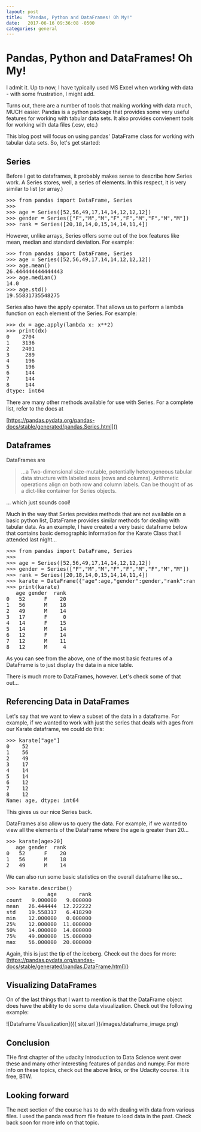 ```yaml
---
layout: post
title:  "Pandas, Python and DataFrames! Oh My!"
date:   2017-06-16 09:36:08 -0500
categories: general
---
```


# Pandas, Python and DataFrames! Oh My!

I admit it.  Up to now, I have typically used MS Excel when working with data - with some frustration, I might add.  

Turns out, there are a number of tools that making working with data much, MUCH easier.  Pandas is a python package that provides some very useful features for working with tabular data sets.  It also provides convienent tools for working with data files (.csv, etc.)

This blog post will focus on using pandas' DataFrame class for working with tabular data sets.  So, let's get started:

## Series

Before I get to dataframes, it probably makes sense to describe how Series work.  A Series stores, well, a series of elements.  In this respect, it is very similar to list (or array.)


<pre>>>> from pandas import DataFrame, Series
>>>
>>> age = Series([52,56,49,17,14,14,12,12,12])
>>> gender = Series(["F","M","M","F","F","M","F","M","M"])
>>> rank = Series([20,18,14,0,15,14,14,11,4])
</pre>

However, unlike arrays, Series offers some out of the box features like mean, median and standard deviation.  For example:

<pre>
>>> from pandas import DataFrame, Series
>>> age = Series([52,56,49,17,14,14,12,12,12])
>>> age.mean()
26.444444444444443
>>> age.median()
14.0
>>> age.std()
19.55831735548275
</pre>

Series also have the apply operator.  That allows us to perform a lambda function on each element of the Series.  For example:

<pre>
>>> dx = age.apply(lambda x: x**2)
>>> print(dx)
0    2704
1    3136
2    2401
3     289
4     196
5     196
6     144
7     144
8     144
dtype: int64
</pre>

There are many other methods available for use with Series.  For a complete list, refer to the docs at

[https://pandas.pydata.org/pandas-docs/stable/generated/pandas.Series.html]()

## Dataframes
DataFrames are
> ...a Two-dimensional size-mutable, potentially heterogeneous tabular data structure with labeled axes (rows and columns). Arithmetic operations align on both row and column labels. Can be thought of as a dict-like container for Series objects.

...  which just sounds cool!

Much in the way that Series provides methods that are not available on a basic python list, DataFrame provides similar methods for dealing with tabular data.  As an example, I have created a very basic dataframe below that contains basic demographic information for the Karate Class that I attended last night...


<pre>
>>> from pandas import DataFrame, Series
>>>
>>> age = Series([52,56,49,17,14,14,12,12,12])
>>> gender = Series(["F","M","M","F","F","M","F","M","M"])
>>> rank = Series([20,18,14,0,15,14,14,11,4])
>>> karate = DataFrame({"age":age,"gender":gender,"rank":rank})
>>> print(karate)
   age gender  rank
0   52      F    20
1   56      M    18
2   49      M    14
3   17      F     0
4   14      F    15
5   14      M    14
6   12      F    14
7   12      M    11
8   12      M     4
</pre>

As you can see from the above, one of the most basic features of a DataFrame is to just display the data in a nice table.

There is much more to DataFrames, however.  Let's check some of that out...
## Referencing Data in DataFrames

Let's say that we want to view a subset of the data in a dataframe.  For example, if we wanted to work with just the series that deals with ages from our Karate dataframe, we could do this:

<pre>
>>> karate["age"]
0    52
1    56
2    49
3    17
4    14
5    14
6    12
7    12
8    12
Name: age, dtype: int64
</pre>

This gives us our nice Series back.  

DataFrames also allow us to query the data.  For example, if we wanted to view all the elements of the DataFrame where the age is greater than 20...

<pre>
>>> karate[age>20]
   age gender  rank
0   52      F    20
1   56      M    18
2   49      M    14
</pre>

We can also run some basic statistics on the overall dataframe like so...

<pre>
>>> karate.describe()
             age       rank
count   9.000000   9.000000
mean   26.444444  12.222222
std    19.558317   6.418290
min    12.000000   0.000000
25%    12.000000  11.000000
50%    14.000000  14.000000
75%    49.000000  15.000000
max    56.000000  20.000000
</pre>

Again, this is just the tip of the iceberg.  Check out the docs for more:  [https://pandas.pydata.org/pandas-docs/stable/generated/pandas.DataFrame.html]()

## Visualizing DataFrames

On of the last things that I want to mention is that the DataFrame object does have the ability to do some data visualization.  Check out the following example:

![Dataframe Visualization]({{ site.url }}/images/dataframe_image.png)

## Conclusion

THe first chapter of the udacity Introduction to Data Science went over these and many other interesting features of pandas and numpy.  For more info on these topics, check out the above links, or the Udacity course.  It is free, BTW.

## Looking forward
The next section of the course has to do with dealing with data from various files.  I used the panda read from file feature to load data in the past.  Check back soon for more info on that topic.

